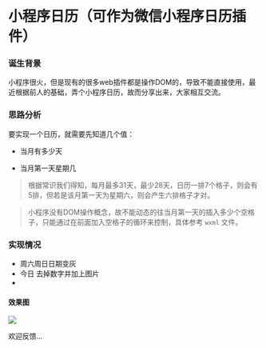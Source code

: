 # 小程序日历（可作为微信小程序日历插件）

### 诞生背景
小程序很火，但是现有的很多web插件都是操作DOM的，导致不能直接使用，最近根据前人的基础，弄个小程序日历，故而分享出来，大家相互交流。

### 思路分析

要实现一个日历，就需要先知道几个值：

- 当月有多少天

- 当月第一天星期几


> 根据常识我们得知，每月最多31天，最少28天，日历一排7个格子，则会有5排，但若是该月第一天为星期六，则会产生六排格子才对。

> 小程序没有DOM操作概念，故不能动态的往当月第一天的插入多少个空格子，只能通过在前面加入空格子的循环来控制，具体参考 `wxml` 文件。

### 实现情况

* 周六周日日期变灰
* 今日 去掉数字并加上图片
* 

#### 效果图

![](https://ooo.0o0.ooo/2017/06/17/59447d1d12c04.gif)

欢迎反馈...
